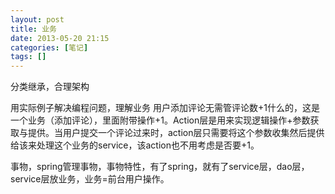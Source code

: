 ```yaml
---
layout: post
title: 业务
date: 2013-05-20 21:15
categories: [笔记]
tags: []
---
```

分类继承，合理架构

用实际例子解决编程问题，理解业务
用户添加评论无需管评论数+1什么的，这是一个业务（添加评论），里面附带操作+1。Action层是用来实现逻辑操作+参数获取与提供。当用户提交一个评论过来时，action层只需要将这个参数收集然后提供给该来处理这个业务的service，该action也不用考虑是否要+1。

事物，spring管理事物，事物特性，有了spring，就有了service层，dao层，service层放业务，业务=前台用户操作。
